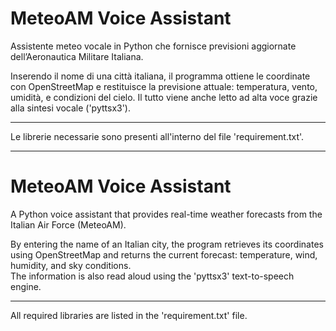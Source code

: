 # MeteoAM Voice Assistant

Assistente meteo vocale in Python che fornisce previsioni aggiornate dell’Aeronautica Militare Italiana.

Inserendo il nome di una città italiana, il programma ottiene le coordinate con OpenStreetMap e restituisce la previsione attuale: temperatura, vento, umidità, e condizioni del cielo.
Il tutto viene anche letto ad alta voce grazie alla sintesi vocale ('pyttsx3').

---
Le librerie necessarie sono presenti all'interno del file 'requirement.txt'.

---------------------------------------------------------

# MeteoAM Voice Assistant

A Python voice assistant that provides real-time weather forecasts from the Italian Air Force (MeteoAM).

By entering the name of an Italian city, the program retrieves its coordinates using OpenStreetMap and returns the current forecast: temperature, wind, humidity, and sky conditions.  
The information is also read aloud using the 'pyttsx3' text-to-speech engine.

---

All required libraries are listed in the 'requirement.txt' file.

